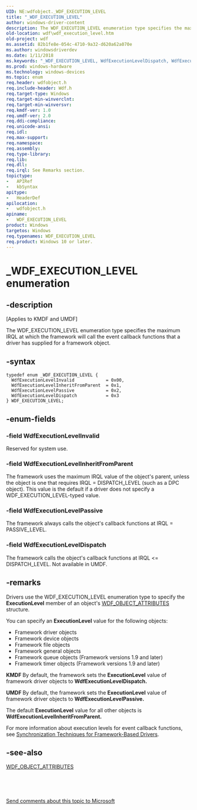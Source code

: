 ```yaml
---
UID: NE:wdfobject._WDF_EXECUTION_LEVEL
title: "_WDF_EXECUTION_LEVEL"
author: windows-driver-content
description: The WDF_EXECUTION_LEVEL enumeration type specifies the maximum IRQL at which the framework will call the event callback functions that a driver has supplied for a framework object.
old-location: wdf\wdf_execution_level.htm
old-project: wdf
ms.assetid: 82b1fe8e-054c-4710-9a32-d620a62a070e
ms.author: windowsdriverdev
ms.date: 1/11/2018
ms.keywords: "_WDF_EXECUTION_LEVEL, WdfExecutionLevelDispatch, WdfExecutionLevelPassive, wdfobject/WDF_EXECUTION_LEVEL, WDF_EXECUTION_LEVEL enumeration, wdf.wdf_execution_level, kmdf.wdf_execution_level, wdfobject/WdfExecutionLevelInvalid, DFGenObjectRef_f9a9ae20-9dba-4c23-910b-04c60e1f9539.xml, WdfExecutionLevelInheritFromParent, WdfExecutionLevelInvalid, wdfobject/WdfExecutionLevelPassive, WDF_EXECUTION_LEVEL, wdfobject/WdfExecutionLevelDispatch, wdfobject/WdfExecutionLevelInheritFromParent"
ms.prod: windows-hardware
ms.technology: windows-devices
ms.topic: enum
req.header: wdfobject.h
req.include-header: Wdf.h
req.target-type: Windows
req.target-min-winverclnt: 
req.target-min-winversvr: 
req.kmdf-ver: 1.0
req.umdf-ver: 2.0
req.ddi-compliance: 
req.unicode-ansi: 
req.idl: 
req.max-support: 
req.namespace: 
req.assembly: 
req.type-library: 
req.lib: 
req.dll: 
req.irql: See Remarks section.
topictype:
-	APIRef
-	kbSyntax
apitype:
-	HeaderDef
apilocation:
-	wdfobject.h
apiname:
-	WDF_EXECUTION_LEVEL
product: Windows
targetos: Windows
req.typenames: WDF_EXECUTION_LEVEL
req.product: Windows 10 or later.
---
```


# _WDF_EXECUTION_LEVEL enumeration


## -description


<p class="CCE_Message">[Applies to KMDF and UMDF]

The WDF_EXECUTION_LEVEL enumeration type specifies the maximum IRQL at which the framework will call the event callback functions that a driver has supplied for a framework object.


## -syntax


````
typedef enum _WDF_EXECUTION_LEVEL { 
  WdfExecutionLevelInvalid            = 0x00,
  WdfExecutionLevelInheritFromParent  = 0x1,
  WdfExecutionLevelPassive            = 0x2,
  WdfExecutionLevelDispatch           = 0x3
} WDF_EXECUTION_LEVEL;
````


## -enum-fields




### -field WdfExecutionLevelInvalid

Reserved for system use.


### -field WdfExecutionLevelInheritFromParent

The framework uses the maximum IRQL value of the object's parent, unless the object is one that requires IRQL = DISPATCH_LEVEL (such as a DPC object). This value is the default if a driver does not specify a WDF_EXECUTION_LEVEL-typed value.


### -field WdfExecutionLevelPassive

The framework always calls the object's callback functions at IRQL = PASSIVE_LEVEL.


### -field WdfExecutionLevelDispatch

The framework calls the object's callback functions at IRQL &lt;= DISPATCH_LEVEL. Not available in UMDF.


## -remarks


Drivers use the WDF_EXECUTION_LEVEL enumeration type to specify the <b>ExecutionLevel</b> member of an object's <a href="..\wdfobject\ns-wdfobject-_wdf_object_attributes.md">WDF_OBJECT_ATTRIBUTES</a> structure.

You can specify an <b>ExecutionLevel</b> value for the following objects:
<ul>
<li>
Framework driver objects

</li>
<li>
Framework device objects

</li>
<li>
Framework file objects

</li>
<li>
Framework general objects

</li>
<li>
Framework queue objects (Framework versions 1.9 and later)

</li>
<li>
Framework timer objects (Framework versions 1.9 and later)

</li>
</ul><b>KMDF </b>By default, the framework sets the <b>ExecutionLevel</b> value of framework driver objects to <b>WdfExecutionLevelDispatch.</b>

<b>UMDF </b>By default, the framework sets the <b>ExecutionLevel</b> value of framework driver objects to <b>WdfExecutionLevelPassive.</b>

The default <b>ExecutionLevel</b> value for all other objects is <b>WdfExecutionLevelInheritFromParent.</b>

For more information about execution levels for event callback functions, see <a href="https://docs.microsoft.com/en-us/windows-hardware/drivers/wdf/synchronization-techniques-for-wdf-drivers">Synchronization Techniques for Framework-Based Drivers</a>.



## -see-also

<a href="..\wdfobject\ns-wdfobject-_wdf_object_attributes.md">WDF_OBJECT_ATTRIBUTES</a>

 

 

<a href="mailto:wsddocfb@microsoft.com?subject=Documentation%20feedback [wdf\wdf]:%20WDF_EXECUTION_LEVEL enumeration%20 RELEASE:%20(1/11/2018)&amp;body=%0A%0APRIVACY STATEMENT%0A%0AWe use your feedback to improve the documentation. We don't use your email address for any other purpose, and we'll remove your email address from our system after the issue that you're reporting is fixed. While we're working to fix this issue, we might send you an email message to ask for more info. Later, we might also send you an email message to let you know that we've addressed your feedback.%0A%0AFor more info about Microsoft's privacy policy, see http://privacy.microsoft.com/en-us/default.aspx." title="Send comments about this topic to Microsoft">Send comments about this topic to Microsoft</a>

